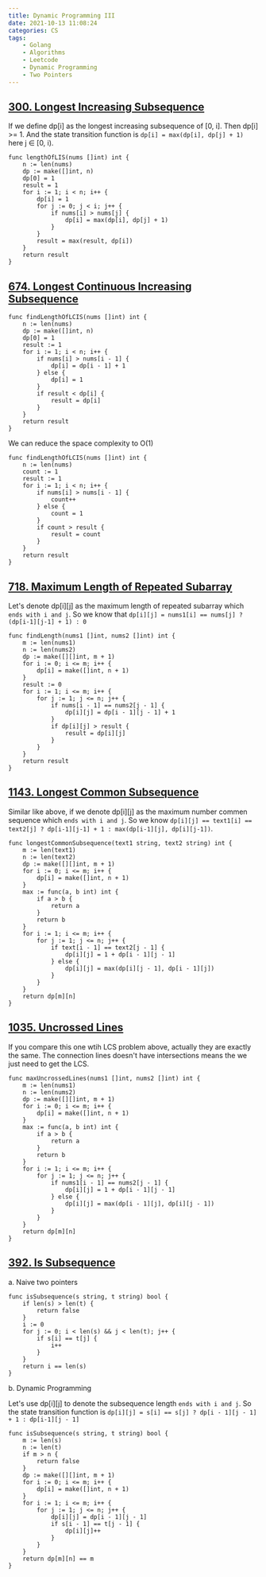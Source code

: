 ```yaml
---
title: Dynamic Programming III
date: 2021-10-13 11:08:24
categories: CS
tags:
    - Golang
    - Algorithms
    - Leetcode
    - Dynamic Programming
    - Two Pointers
---
```


## [300. Longest Increasing Subsequence](https://leetcode.com/problems/longest-increasing-subsequence)

If we define dp[i] as the longest increasing subsequence of [0, i]. Then dp[i] >= 1. And the state transition function is `dp[i] = max(dp[i], dp[j] + 1)` here j ∈ [0, i).

```golang
func lengthOfLIS(nums []int) int {
    n := len(nums)
    dp := make([]int, n)
    dp[0] = 1
    result = 1
    for i := 1; i < n; i++ {
        dp[i] = 1
        for j := 0; j < i; j++ {
            if nums[i] > nums[j] {
                dp[i] = max(dp[i], dp[j] + 1)
            }
        }
        result = max(result, dp[i])
    }
    return result
}
```

## [674. Longest Continuous Increasing Subsequence](https://leetcode.com/problems/longest-continuous-increasing-subsequence/)

```golang
func findLengthOfLCIS(nums []int) int {
    n := len(nums)
    dp := make([]int, n)
    dp[0] = 1
    result := 1
    for i := 1; i < n; i++ {
        if nums[i] > nums[i - 1] {
            dp[i] = dp[i - 1] + 1
        } else {
            dp[i] = 1
        }
        if result < dp[i] {
            result = dp[i]
        }
    }
    return result
}
```

We can reduce the space complexity to O(1)

```golang
func findLengthOfLCIS(nums []int) int {
    n := len(nums)
    count := 1
    result := 1
    for i := 1; i < n; i++ {
        if nums[i] > nums[i - 1] {
            count++
        } else {
            count = 1
        }
        if count > result {
            result = count
        }
    }
    return result
}
```

## [718. Maximum Length of Repeated Subarray](https://leetcode.com/problems/maximum-length-of-repeated-subarray/)

Let's denote dp[i][j] as the maximum length of repeated subarray which `ends with i and j`. So we know that `dp[i][j] = nums1[i] == nums[j] ? (dp[i-1][j-1] + 1) : 0`

```golang
func findLength(nums1 []int, nums2 []int) int {
    m := len(nums1)
    n := len(nums2)
    dp := make([][]int, m + 1)
    for i := 0; i <= m; i++ {
        dp[i] = make([]int, n + 1)
    }
    result := 0
    for i := 1; i <= m; i++ {
        for j := 1; j <= n; j++ {
            if nums[i - 1] == nums2[j - 1] {
                dp[i][j] = dp[i - 1][j - 1] + 1
            }
            if dp[i][j] > result {
                result = dp[i][j]
            }
        }
    }
    return result
}
```

## [1143. Longest Common Subsequence](https://leetcode.com/problems/longest-common-subsequence/)

Similar like above, if we denote dp[i][j] as the maximum number commen sequence which `ends with i and j`. So we know `dp[i][j] == text1[i] == text2[j] ? dp[i-1][j-1] + 1 : max(dp[i-1][j], dp[i][j-1])`.

```golang
func longestCommonSubsequence(text1 string, text2 string) int {
    m := len(text1)
    n := len(text2)
    dp := make([][]int, m + 1)
    for i := 0; i <= m; i++ {
        dp[i] = make([]int, n + 1)
    }
    max := func(a, b int) int {
        if a > b {
            return a
        }
        return b
    }
    for i := 1; i <= m; i++ {
        for j := 1; j <= n; j++ {
            if text[i - 1] == text2[j - 1] {
                dp[i][j] = 1 + dp[i - 1][j - 1]
            } else {
                dp[i][j] = max(dp[i][j - 1], dp[i - 1][j])
            }
        }
    }
    return dp[m][n]
}
```

## [1035. Uncrossed Lines](https://leetcode.com/problems/uncrossed-lines/)

If you compare this one wtih LCS problem above, actually they are exactly the same. The connection lines doesn't have intersections means the we just need to get the LCS.
```golang
func maxUncrossedLines(nums1 []int, nums2 []int) int {
    m := len(nums1)
    n := len(nums2)
    dp := make([][]int, m + 1)
    for i := 0; i <= m; i++ {
        dp[i] = make([]int, n + 1)
    }
    max := func(a, b int) int {
        if a > b {
            return a
        }
        return b
    }
    for i := 1; i <= m; i++ {
        for j := 1; j <= n; j++ {
            if nums1[i - 1] == nums2[j - 1] {
                dp[i][j] = 1 + dp[i - 1][j - 1]
            } else {
                dp[i][j] = max(dp[i - 1][j], dp[i][j - 1])
            }
        }
    }
    return dp[m][n]
}
```

## [392. Is Subsequence](https://leetcode.com/problems/is-subsequence/)

a. Naive two pointers

```golang
func isSubsequence(s string, t string) bool {
    if len(s) > len(t) {
        return false
    }
    i := 0
    for j := 0; i < len(s) && j < len(t); j++ {
        if s[i] == t[j] {
            i++
        }
    }
    return i == len(s)
}
```

b. Dynamic Programming

Let's use dp[i][j] to denote the subsequence length `ends with i and j`. So the state transition function is `dp[i][j] = s[i] == s[j] ? dp[i - 1][j - 1] + 1 : dp[i-1][j - 1]`

```golang
func isSubsequence(s string, t string) bool {
    m := len(s)
    n := len(t)
    if m > n {
        return false
    }
    dp := make([][]int, m + 1)
    for i := 0; i <= m; i++ {
        dp[i] = make([]int, n + 1)
    }
    for i := 1; i <= m; i++ {
        for j := 1; j <= n; j++ {
            dp[i][j] = dp[i - 1][j - 1]
            if s[i - 1] == t[j - 1] {
                dp[i][j]++
            }
        }
    }
    return dp[m][n] == m
}
```